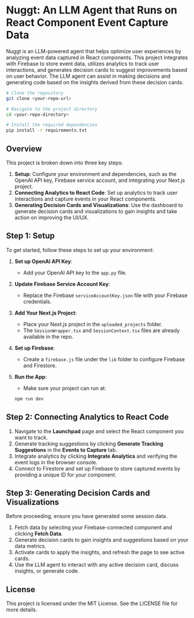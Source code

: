 # Nuggt: An LLM Agent that Runs on React Component Event Capture Data

Nuggt is an LLM-powered agent that helps optimize user experiences by analyzing event data captured in React components. This project integrates with Firebase to store event data, utilizes analytics to track user interactions, and generates decision cards to suggest improvements based on user behavior. The LLM agent can assist in making decisions and generating code based on the insights derived from these decision cards.

```bash
# Clone the repository
git clone <your-repo-url>

# Navigate to the project directory
cd <your-repo-directory>

# Install the required dependencies
pip install -r requirements.txt
```

## Overview

This project is broken down into three key steps:

1. **Setup**: Configure your environment and dependencies, such as the OpenAI API key, Firebase service account, and integrating your Next.js project.
2. **Connecting Analytics to React Code**: Set up analytics to track user interactions and capture events in your React components.
3. **Generating Decision Cards and Visualizations**: Use the dashboard to generate decision cards and visualizations to gain insights and take action on improving the UI/UX.

## Step 1: Setup

To get started, follow these steps to set up your environment:

1. **Set up OpenAI API Key**:
    - Add your OpenAI API key to the `app.py` file.
  
2. **Update Firebase Service Account Key**:
    - Replace the Firebase `serviceAccountKey.json` file with your Firebase credentials.

3. **Add Your Next.js Project**:
    - Place your Next.js project in the `uploaded_projects` folder.
    - The `SessionWrapper.tsx` and `SessionContext.tsx` files are already available in the repo.
  
4. **Set up Firebase**:
    - Create a `firebase.js` file under the `lib` folder to configure Firebase and Firestore.
  
5. **Run the App**:
    - Make sure your project can run at:
    
    ```bash
    npm run dev
    ```

## Step 2: Connecting Analytics to React Code

1. Navigate to the **Launchpad** page and select the React component you want to track.
2. Generate tracking suggestions by clicking **Generate Tracking Suggestions** in the **Events to Capture** tab.
3. Integrate analytics by clicking **Integrate Analytics** and verifying the event logs in the browser console.
4. Connect to Firestore and set up Firebase to store captured events by providing a unique ID for your component.

## Step 3: Generating Decision Cards and Visualizations

Before proceeding, ensure you have generated some session data.

1. Fetch data by selecting your Firebase-connected component and clicking **Fetch Data**.
2. Generate decision cards to gain insights and suggestions based on your data metrics.
3. Activate cards to apply the insights, and refresh the page to see active cards.
4. Use the LLM agent to interact with any active decision card, discuss insights, or generate code.

## License

This project is licensed under the MIT License. See the LICENSE file for more details.
